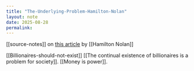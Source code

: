 ```yaml
---
title: "The-Underlying-Problem-Hamilton-Nolan"
layout: note
date: 2025-08-28
permalink:
---
```



[[source-notes]] on [this article](https://www.hamiltonnolan.com/p/the-underlying-problem) by [[Hamilton Nolan]]

[[Billionaires-should-not-exist]]
[[The continual existence of billionaires is a problem for society]]. 
[[Money is power]].